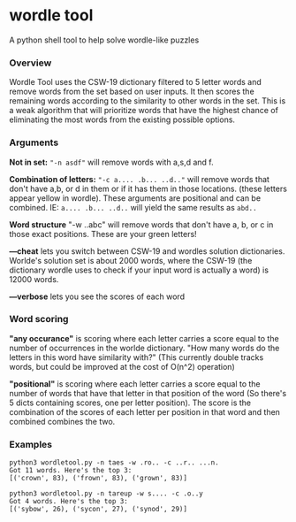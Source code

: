 # wordle tool
A python shell tool to help solve wordle-like puzzles

### Overview 
Wordle Tool uses the CSW-19 dictionary filtered to 5 letter words and remove words from the set based on user inputs. It then scores the remaining words according to the similarity to other words in the set. This is a weak algorithm that will prioritize words that have the highest chance of eliminating the most words from the existing possible options. 

### Arguments
**Not in set:** ```"-n asdf"``` will remove words with a,s,d and f. 

**Combination of letters:** ```"-c a.... .b... ..d.."``` will remove words that don't have a,b, or d in them or if it has them in those locations. (these letters appear yellow in wordle). These arguments are positional and can be combined. IE: ```a.... .b... ..d..``` will yield the same results as ```abd..```

**Word structure** "-w ..abc" will remove words that don't have a, b, or c in those exact positions. These are your green letters!

**—cheat** lets you switch between CSW-19 and wordles solution dictionaries. Worlde's solution set is about 2000 words, where the CSW-19 (the dictionary wordle uses to check if your input word is actually a word) is 12000 words.

**—verbose** lets you see the scores of each word

### Word scoring
**"any occurance"** is scoring where each letter carries a score equal to the number of occurrences in the worlde dictionary. "How many words do the letters in this word have similarity with?" (This currently double tracks words, but could be improved at the cost of O(n^2) operation)

**"positional"** is scoring where each letter carries a score equal to the number of words that have that letter in that position of the word (So there's 5 dicts containing scores, one per letter position). The score is the combination of the scores of each letter per position in that word
and then combined combines the two.

### Examples

``` 
python3 wordletool.py -n taes -w .ro.. -c ..r.. ...n.
Got 11 words. Here's the top 3:
[('crown', 83), ('frown', 83), ('grown', 83)]
```
```
python3 wordletool.py -n tareup -w s.... -c .o..y    
Got 4 words. Here's the top 3:
[('sybow', 26), ('sycon', 27), ('synod', 29)]
```
